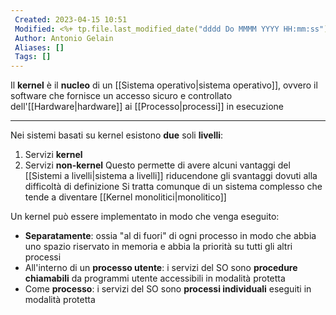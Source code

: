 ```yaml
---
 Created: 2023-04-15 10:51
 Modified: <%+ tp.file.last_modified_date("dddd Do MMMM YYYY HH:mm:ss") %>
 Author: Antonio Gelain
 Aliases: []
 Tags: []
---
```


Il **kernel** è il **nucleo** di un [[Sistema operativo|sistema operativo]], ovvero il software che fornisce un accesso sicuro e controllato dell'[[Hardware|hardware]] ai [[Processo|processi]] in esecuzione

---

Nei sistemi basati su kernel esistono **due** soli **livelli**:
1. Servizi **kernel**
2. Servizi **non-kernel**
Questo permette di avere alcuni vantaggi del [[Sistemi a livelli|sistema a livelli]] riducendone gli svantaggi dovuti alla difficoltà di definizione
Si tratta comunque di un sistema complesso che tende a diventare [[Kernel monolitici|monolitico]]

Un kernel può essere implementato in modo che venga eseguito:
- **Separatamente**: ossia "al di fuori" di ogni processo in modo che abbia uno spazio riservato in memoria e abbia la priorità su tutti gli altri processi
- All'interno di un **processo utente**: i servizi del SO sono **procedure chiamabili** da programmi utente accessibili in modalità protetta
- Come **processo**: i servizi del SO sono **processi individuali** eseguiti in modalità protetta